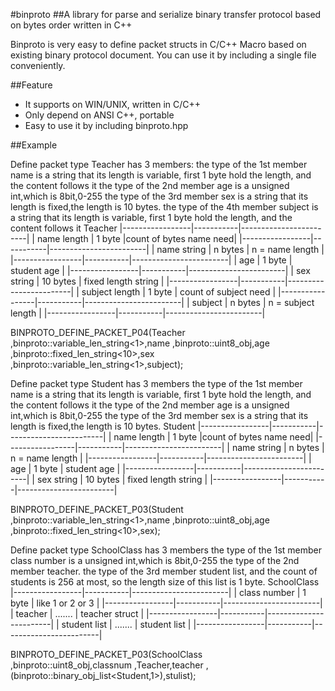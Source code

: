 #binproto
##A library for parse and serialize binary transfer protocol based on bytes order written in C++

Binproto is very easy to define packet structs in C/C++ Macro based on existing binary protocol document.
You can use it by including a single file conveniently.

##Feature
* It supports on WIN/UNIX, written in C/C++
* Only depend on ANSI C++, portable
* Easy to use it by including binproto.hpp

##Example

Define packet type Teacher has 3 members:
the type of the 1st member name is a string that its length is variable, first 1 byte hold the length, and the content follows it
the type of the 2nd member age is a unsigned int,which is 8bit,0-255
the type of the 3rd member sex is a string that its length is fixed,the length is 10 bytes.
the type of the 4th member subject is a string that its length is variable, first 1 byte hold the length, and the content follows it
 Teacher
  |-----------------|-----------|------------------------|
  |   name length   |  1 byte   |count of bytes name need|
  |-----------------|-----------|------------------------|
  |   name string   |  n bytes  |     n = name length    |
  |-----------------|-----------|------------------------|
  |       age       |  1 byte   |      student age       |
  |-----------------|-----------|------------------------|
  |    sex string   | 10 bytes  |  fixed length string   |
  |-----------------|-----------|------------------------|
  | subject length  |  1 byte   |  count of subject need |
  |-----------------|-----------|------------------------|
  |     subject     |  n bytes  |   n = subject length   |
  |-----------------|-----------|------------------------|

BINPROTO_DEFINE_PACKET_P04(Teacher
	,binproto::variable_len_string<1>,name
	,binproto::uint8_obj,age
	,binproto::fixed_len_string<10>,sex
	,binproto::variable_len_string<1>,subject);




Define packet type Student has 3 members
the type of the 1st member name is a string that its length is variable, first 1 byte hold the length, and the content follows it
the type of the 2nd member age is a unsigned int,which is 8bit,0-255
the type of the 3rd member sex is a string that its length is fixed,the length is 10 bytes.
 Student
  |-----------------|-----------|------------------------|
  |   name length   |  1 byte   |count of bytes name need|
  |-----------------|-----------|------------------------|
  |   name string   |  n bytes  |     n = name length    |
  |-----------------|-----------|------------------------|
  |       age       |  1 byte   |      student age       |
  |-----------------|-----------|------------------------|
  |    sex string   | 10 bytes  |  fixed length string   |
  |-----------------|-----------|------------------------|

BINPROTO_DEFINE_PACKET_P03(Student
	,binproto::variable_len_string<1>,name
	,binproto::uint8_obj,age
	,binproto::fixed_len_string<10>,sex);




Define packet type SchoolClass has 3 members
the type of the 1st member class number is a unsigned int,which is 8bit,0-255
the type of the 2nd member teacher.
the type of the 3rd member student list, and the count of students is 256 at most, so the length size of this list is 1 byte.
 SchoolClass
  |-----------------|-----------|------------------------|
  |   class number  |  1 byte   |    like 1 or 2 or 3    |
  |-----------------|-----------|------------------------|
  |     teacher     |  .......  |     teacher struct     |
  |-----------------|-----------|------------------------|
  |   student list  |  .......  |      student list      |
  |-----------------|-----------|------------------------|

BINPROTO_DEFINE_PACKET_P03(SchoolClass
	,binproto::uint8_obj,classnum
	,Teacher,teacher
	,(binproto::binary_obj_list<Student,1>),stulist);
